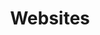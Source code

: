---
title: Websites
id: websites
external_id: websites
layout: service_category
portfolio_order: 1
label: Website
icon: fas fa-tv
description: <p>We will provide you with a personalized space on the internet to advertise your services, showcase your productions, and provide a knowledgebase for your clients.</p>
short_desc: <p>We provide custom website creation and website maintenance packages.</p>
why: <p>Websites create credibility for your business. Keep your clients and fans up to date with your latest products and services.
great_for:
  - brand credibility
  - client engagement
  - lead generation
  - knowledge bases
---